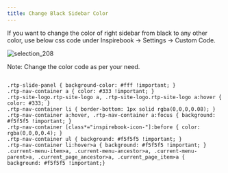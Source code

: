 ```yaml
---
title: Change Black Sidebar Color
---
```


If you want to change the color of right sidebar from black to any other color, use below css code under Inspirebook -> Settings -> Custom Code.

![selection_208](https://cloud.githubusercontent.com/assets/1140051/8516690/39c3cc56-23d5-11e5-83e0-5f345fbd65c2.png)


Note: Change the color code as per your need.

<code> 
.rtp-slide-panel { background-color: #fff !important; }
.rtp-nav-container a { color: #333 !important; }
.rtp-site-logo.rtp-site-logo a, .rtp-site-logo.rtp-site-logo a:hover { color: #333; }
.rtp-nav-container li { border-bottom: 1px solid rgba(0,0,0,0.08); }
.rtp-nav-container a:hover, .rtp-nav-container a:focus { background: #f5f5f5 !important; }
.rtp-nav-container [class*="inspirebook-icon-"]:before { color: rgba(0,0,0,0.4); }
.rtp-nav-container ul { background: #f5f5f5 !important; }
.rtp-nav-container li:hover>a { background: #f5f5f5 !important; }
.current-menu-item>a, .current-menu-ancestor>a, .current-menu-parent>a, .current_page_ancestor>a, .current_page_item>a {
background: #f5f5f5 !important;}

</code>

